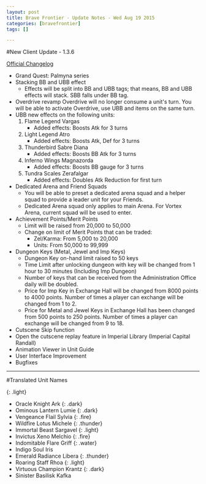 ```yaml
---
layout: post
title: Brave Frontier - Update Notes - Wed Aug 19 2015
categories: [bravefrontier]
tags: []

---
```


#New Client Update - 1.3.6

[Official Changelog](http://news.gumi.sg/bravefrontier/news/files/html/2015-08/maintenanceaug19_1439969149.html)

* Grand Quest: Palmyna series
* Stacking BB and UBB effect
    * Effects will be split into BB and UBB tags; that means, BB and UBB effects will stack. SBB falls under BB tag.
* Overdrive revamp
Overdrive will no longer consume a unit's turn. You will be able to activate Overdrive, use UBB and items on the same turn.
* UBB new effects on the following units:
    1. Flame Legend Vargas
        * Added effects: Boosts Atk for 3 turns
    2. Light Legend Atro
        * Added effects: Boosts Atk, Def for 3 turns
    3. Thunderbird Sabre Diana
        * Added effects: Boosts BB Atk for 3 turns
    4. Inferno Wings Magnazorda
        * Added effects: Boosts BB gauge for 3 turns
    5. Tundra Scales Zerafalgar
        * Added effects: Doubles Atk Reduction for first turn
* Dedicated Arena and Friend Squads
    * You will be able to preset a dedicated arena squad and a helper squad to provide a leader unit for your Friends.
    * Dedicated Arena squad only applies to main Arena. For Vortex Arena, current squad will be used to enter. 
* Achievement Points/Merit Points
    * Limit will be raised from 20,000 to 50,000
    * Change on limit of Merit Points that can be traded:
        * Zel/Karma: From 5,000 to 20,000
        * Units: From 50,000 to 99,999
* Dungeon Keys (Metal, Jewel and Imp Keys)
    * Dungeon Key on-hand limit raised to 50 keys
    * Time Limit after unlocking dungeon with key will be changed from 1 hour to 30 minutes (Including Imp Dungeon)
    * Number of keys that can be received from the Administration Office daily will be doubled.
    * Price for Imp Key in Exchange Hall will be changed from 8000 points to 4000 points. Number of times a player can exchange will be changed from 1 to 2.
    * Price for Metal and Jewel Keys in Exchange Hall has been changed from 500 points to 250 points. Number of times a player can exchange will be changed from 9 to 18.
* Cutscene Skip function
* Open the cutscene replay feature in Imperial Library (Imperial Capital Randall)
* Animation Viewer in Unit Guide
* User Interface Improvement
* Bugfixes

---

#Translated Unit Names

{: .light}
* Oracle Knight Ark
{: .dark}
* Ominous Lantern Lumie
{: .dark}
* Vengeance Flail Sylvia
{: .fire}
* Wildfire Lotus Michele
{: .thunder}
* Immortal Beast Sargavel
{: .light}
* Invictus Xeno Melchio
{: .fire}
* Indomitable Flare Griff
{: .water}
* Indigo Soul Iris
* Emerald Radiance Libera
{: .thunder}
* Roaring Staff Rhoa
{: .light}
* Virtuous Champion Krantz
{: .dark}
* Sinister Basilisk Kafka